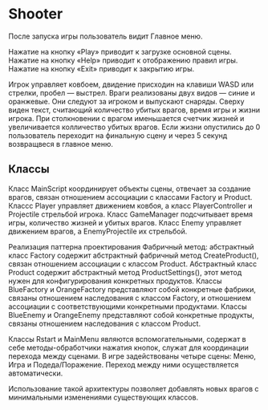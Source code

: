 # Shooter

После запуска игры пользователь видит Главное меню.

Нажатие на кнопку «Play» приводит к загрузке основной сцены.
Нажатие на кнопку «Help» приводит к отображению правил игры.
Нажатие на кнопку «Exit» приводит к закрытию игры.

Игрок управляет ковбоем, двидение присходин на клавиши WASD или стрелки,
пробел — выстрел. Враги реализованы двух видов — синие и оранжевые.
Они следуют за игроком и выпускают снаряды.
Сверху виден текст, считающий количество убитых врагов, время игры и жизни игрока.
При столкновении с врагом именьшается счетчик жизней и увеличивается колличество убитых врагов.
Если жизни опустились до 0 пользователь переходит на финальную сцену и через 5 секунд возвращвеся в главное меню.

## Классы

Класс MainScript координирует объекты сцены, отвечает за создание врагов, связан отношением ассоциации с
классами Factory и Product. Классс Player управляет движением
ковбоя, а класс PlayerController и Projectile стрельбой игрока. Класс GameManager подсчитывает время игры, количество жизней и убитых врагов.
Класс Enemy управляет движением врагов, а EnemyProjectile их стрельбой.

Реализация паттерна проектирования Фабричный метод: абстрактный класс
Factory содержит абстрактный фабричный метод CreateProduct(), связан
отношением ассоциации с классом Product. Абстрактный класс Product
содержит абстрактный метод ProductSettings(), этот метод нужен для
конфигурирования конкретных продуктов. Классы BlueFactory и
OrangeFactory представляют собой конкретные фабрики, связаны
отношением наследования с классом Factory, и отношением ассоциации с
соответствующими конкретными продуктами. Классы BlueEnemy и OrangeEnemy
представляют собой конкретные продукты, связаны отношением
наследования с классом Product.

Классы Rstart и MainMenu являются вспомогательными, содержат в себе
методы-обработчики нажатия кнопок, служат для координации перехода
между сценами. В игре задействованы четыре сцены: Меню, Игра и Подеда/Поражение. Переход между ними осуществляется автоматически.

Использование такой архитектуры позволяет добавлять новых врагов с
минимальными изменениями существующих классов.
